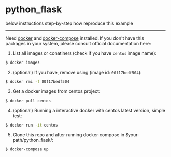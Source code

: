 # python_flask
below instructions step-by-step how reproduce this example

---
Need [docker][1] and [docker-compose][2] installed. If you don't have this packages
in your system, please consult official documentation here:

[1]: https://docs.docker.com/engine/installation/
[2]: https://docs.docker.com/compose/install/

1. List all images or conatiners (check if you have `centos` image name):
~~~ sh
$ docker images
~~~

2. (optional) If you have, remove using (image id: `00f17bedf504`):
~~~ sh
$ docker rmi -f 00f17bedf504
~~~

3. Get a docker images from centos project:
~~~ sh
$ docker pull centos
~~~

4. (optional) Running a interactive docker with centos latest version, simple test:
~~~ sh
$ docker run -it centos
~~~

5. Clone this repo and after running docker-compose in $your-path/python_flask/:
~~~ sh
$ docker-compose up
~~~
